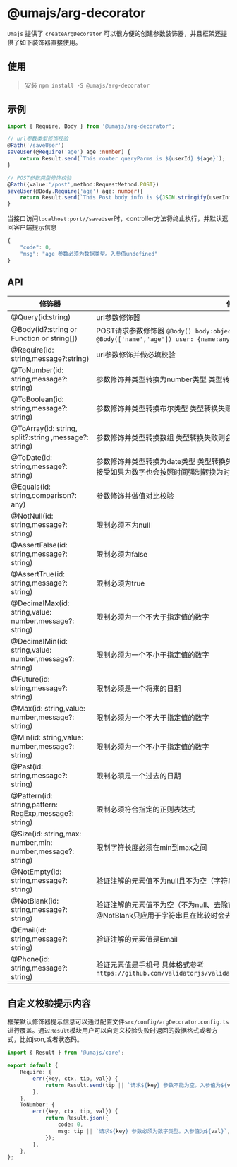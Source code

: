 # @umajs/arg-decorator
`Umajs` 提供了 `createArgDecorator` 可以很方便的创建参数装饰器，并且框架还提供了如下装饰器直接使用。

## 使用

> 安装 `npm install -S @umajs/arg-decorator`

## 示例

```ts
import { Require, Body } from '@umajs/arg-decorator';

// url参数类型修饰校验
@Path('/saveUser')
saveUser(@Require('age') age :number) {
    return Result.send(`This router queryParms is ${userId} ${age}`);
}

// POST参数类型修饰校验
@Path({value:'/post',method:RequestMethod.POST})
saveUser(@Body.Require('age') age: number){
    return Result.send(`This Post body info is ${JSON.stringify(userInfo)}`);
}
```
当接口访问`localhost:port//saveUser`时，controller方法将终止执行，并默认返回客户端提示信息
```js
{
    "code": 0,
    "msg": "age 参数必须为数据类型。入参值undefined"
}
```

## API

|修饰器| 使用说明 | 
---|---
@Query(id:string) | url参数修饰器
@Body(id?:string or Function or string[]) | POST请求参数修饰器 `@Body() body:object `  or `@Body('id') id:any` or  `@Body(['name','age']) user: {name:any,age:any}` 
@Require(id: string,message?:string) | url参数修饰并做必填校验
@ToNumber(id: string,message?: string) | 参数修饰并类型转换为number类型  类型转换失败则会终止函数执行并返回提示内容
@ToBoolean(id: string,message?: string) |参数修饰并类型转换布尔类型 类型转换失败则会终止函数执行并返回提示内容
@ToArray(id: string, split?:string ,message?: string) |参数修饰并类型转换数组 类型转换失败则会终止函数执行并返回提示内容
@ToDate(id: string,message?: string) | 参数修饰并类型转换为date类型  类型转换失败则会终止函数执行并返回提示内容 备注：参数接受如果为数字也会按照时间强制转换为时间格式。
@Equals(id: string,comparison?: any) | 参数修饰并做值对比校验
@NotNull(id: string,message?: string) |	限制必须不为null 
@AssertFalse(id: string,message?: string) |		限制必须为false
@AssertTrue(id: string,message?: string)	 |	限制必须为true
@DecimalMax(id: string,value: number,message?: string) |		限制必须为一个不大于指定值的数字
@DecimalMin(id: string,value: number,message?: string) |		限制必须为一个不小于指定值的数字
@Future(id: string,message?: string)	 |	限制必须是一个将来的日期
@Max(id: string,value: number,message?: string)	 |	限制必须为一个不大于指定值的数字
@Min(id: string,value: number,message?: string)	 |	限制必须为一个不小于指定值的数字
@Past(id: string,message?: string)	 |	限制必须是一个过去的日期
@Pattern(id: string,pattern: RegExp,message?: string)	 |	限制必须符合指定的正则表达式
@Size(id: string,max: number,min: number,message?: string)	 |	限制字符长度必须在min到max之间
@NotEmpty(id: string,message?: string) 	 |		验证注解的元素值不为null且不为空（字符串长度不为0、集合大小不为0）
@NotBlank(id: string,message?: string)	 |	验证注解的元素值不为空（不为null、去除首位空格后长度为0），不同于@NotEmpty，@NotBlank只应用于字符串且在比较时会去除字符串的空格
@Email(id: string,message?: string) |		验证注解的元素值是Email
@Phone(id: string,message?: string) | 验证元素值是手机号 具体格式参考`https://github.com/validatorjs/validator.js/blob/master/src/lib/isMobilePhone.js`

## 自定义校验提示内容
框架默认修饰器提示信息可以通过配置文件`src/config/argDecorator.config.ts`进行覆盖。通过`Result`模块用户可以自定义校验失败时返回的数据格式或者方式，比如json,或者状态码。
```ts
import { Result } from '@umajs/core';

export default {
    Require: {
        err({key, ctx, tip, val}) {
            return Result.send(tip || `请求${key} 参数不能为空。入参值为${val}`,403);
        },
    },
    ToNumber: {
        err({key, ctx, tip, val}) {
            return Result.json({
                code: 0,
                msg: tip || `请求${key} 参数必须为数字类型。入参值为${val}`,
            });
        },
    },
};

```
